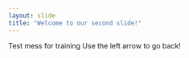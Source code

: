 ```yaml
---
layout: slide
title: "Welcome to our second slide!"
---
```

Test mess for training
Use the left arrow to go back!
